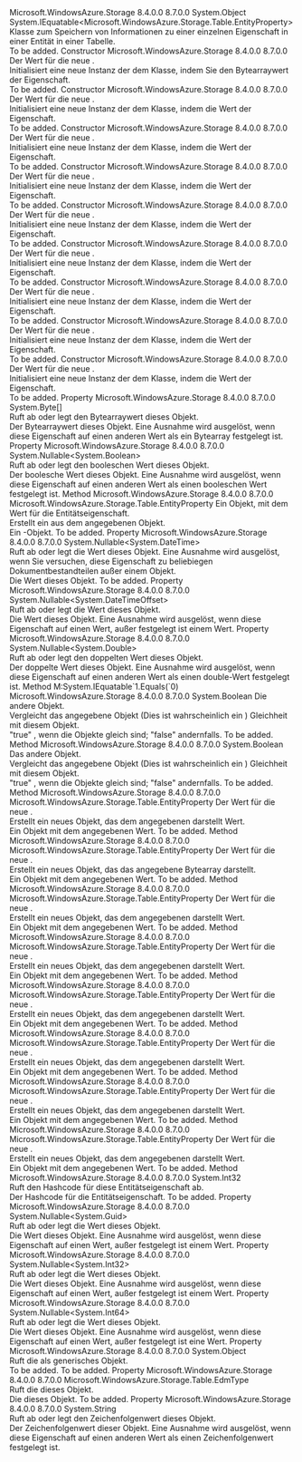 <Type Name="EntityProperty" FullName="Microsoft.WindowsAzure.Storage.Table.EntityProperty">
  <TypeSignature Language="C#" Value="public sealed class EntityProperty : IEquatable&lt;Microsoft.WindowsAzure.Storage.Table.EntityProperty&gt;" />
  <TypeSignature Language="ILAsm" Value=".class public auto ansi sealed beforefieldinit EntityProperty extends System.Object implements class System.IEquatable`1&lt;class Microsoft.WindowsAzure.Storage.Table.EntityProperty&gt;" />
  <TypeSignature Language="DocId" Value="T:Microsoft.WindowsAzure.Storage.Table.EntityProperty" />
  <TypeSignature Language="VB.NET" Value="Public NotInheritable Class EntityProperty&#xA;Implements IEquatable(Of EntityProperty)" />
  <TypeSignature Language="F#" Value="type EntityProperty = class&#xA;    interface IEquatable&lt;EntityProperty&gt;" />
  <AssemblyInfo>
    <AssemblyName>Microsoft.WindowsAzure.Storage</AssemblyName>
    <AssemblyVersion>8.4.0.0</AssemblyVersion>
    <AssemblyVersion>8.7.0.0</AssemblyVersion>
  </AssemblyInfo>
  <Base>
    <BaseTypeName>System.Object</BaseTypeName>
  </Base>
  <Interfaces>
    <Interface>
      <InterfaceName>System.IEquatable&lt;Microsoft.WindowsAzure.Storage.Table.EntityProperty&gt;</InterfaceName>
    </Interface>
  </Interfaces>
  <Docs>
    <summary>
            Klasse zum Speichern von Informationen zu einer einzelnen Eigenschaft in einer Entität in einer Tabelle.
            </summary>
    <remarks>To be added.</remarks>
  </Docs>
  <Members>
    <Member MemberName=".ctor">
      <MemberSignature Language="C#" Value="public EntityProperty (byte[] input);" />
      <MemberSignature Language="ILAsm" Value=".method public hidebysig specialname rtspecialname instance void .ctor(unsigned int8[] input) cil managed" />
      <MemberSignature Language="DocId" Value="M:Microsoft.WindowsAzure.Storage.Table.EntityProperty.#ctor(System.Byte[])" />
      <MemberSignature Language="VB.NET" Value="Public Sub New (input As Byte())" />
      <MemberSignature Language="F#" Value="new Microsoft.WindowsAzure.Storage.Table.EntityProperty : byte[] -&gt; Microsoft.WindowsAzure.Storage.Table.EntityProperty" Usage="new Microsoft.WindowsAzure.Storage.Table.EntityProperty input" />
      <MemberType>Constructor</MemberType>
      <AssemblyInfo>
        <AssemblyName>Microsoft.WindowsAzure.Storage</AssemblyName>
        <AssemblyVersion>8.4.0.0</AssemblyVersion>
        <AssemblyVersion>8.7.0.0</AssemblyVersion>
      </AssemblyInfo>
      <Parameters>
        <Parameter Name="input" Type="System.Byte[]" />
      </Parameters>
      <Docs>
        <param name="input">Der Wert für die neue <see cref="T:Microsoft.WindowsAzure.Storage.Table.EntityProperty" />.</param>
        <summary>
            Initialisiert eine neue Instanz der dem <see cref="T:Microsoft.WindowsAzure.Storage.Table.EntityProperty" /> Klasse, indem Sie den Bytearraywert der Eigenschaft.
            </summary>
        <remarks>To be added.</remarks>
      </Docs>
    </Member>
    <Member MemberName=".ctor">
      <MemberSignature Language="C#" Value="public EntityProperty (Nullable&lt;bool&gt; input);" />
      <MemberSignature Language="ILAsm" Value=".method public hidebysig specialname rtspecialname instance void .ctor(valuetype System.Nullable`1&lt;bool&gt; input) cil managed" />
      <MemberSignature Language="DocId" Value="M:Microsoft.WindowsAzure.Storage.Table.EntityProperty.#ctor(System.Nullable{System.Boolean})" />
      <MemberSignature Language="VB.NET" Value="Public Sub New (input As Nullable(Of Boolean))" />
      <MemberSignature Language="F#" Value="new Microsoft.WindowsAzure.Storage.Table.EntityProperty : Nullable&lt;bool&gt; -&gt; Microsoft.WindowsAzure.Storage.Table.EntityProperty" Usage="new Microsoft.WindowsAzure.Storage.Table.EntityProperty input" />
      <MemberType>Constructor</MemberType>
      <AssemblyInfo>
        <AssemblyName>Microsoft.WindowsAzure.Storage</AssemblyName>
        <AssemblyVersion>8.4.0.0</AssemblyVersion>
        <AssemblyVersion>8.7.0.0</AssemblyVersion>
      </AssemblyInfo>
      <Parameters>
        <Parameter Name="input" Type="System.Nullable&lt;System.Boolean&gt;" />
      </Parameters>
      <Docs>
        <param name="input">Der Wert für die neue <see cref="T:Microsoft.WindowsAzure.Storage.Table.EntityProperty" />.</param>
        <summary>
            Initialisiert eine neue Instanz der dem <see cref="T:Microsoft.WindowsAzure.Storage.Table.EntityProperty" /> Klasse, indem die <see cref="T:System.Boolean" /> Wert der Eigenschaft.
            </summary>
        <remarks>To be added.</remarks>
      </Docs>
    </Member>
    <Member MemberName=".ctor">
      <MemberSignature Language="C#" Value="public EntityProperty (Nullable&lt;DateTime&gt; input);" />
      <MemberSignature Language="ILAsm" Value=".method public hidebysig specialname rtspecialname instance void .ctor(valuetype System.Nullable`1&lt;valuetype System.DateTime&gt; input) cil managed" />
      <MemberSignature Language="DocId" Value="M:Microsoft.WindowsAzure.Storage.Table.EntityProperty.#ctor(System.Nullable{System.DateTime})" />
      <MemberSignature Language="VB.NET" Value="Public Sub New (input As Nullable(Of DateTime))" />
      <MemberSignature Language="F#" Value="new Microsoft.WindowsAzure.Storage.Table.EntityProperty : Nullable&lt;DateTime&gt; -&gt; Microsoft.WindowsAzure.Storage.Table.EntityProperty" Usage="new Microsoft.WindowsAzure.Storage.Table.EntityProperty input" />
      <MemberType>Constructor</MemberType>
      <AssemblyInfo>
        <AssemblyName>Microsoft.WindowsAzure.Storage</AssemblyName>
        <AssemblyVersion>8.4.0.0</AssemblyVersion>
        <AssemblyVersion>8.7.0.0</AssemblyVersion>
      </AssemblyInfo>
      <Parameters>
        <Parameter Name="input" Type="System.Nullable&lt;System.DateTime&gt;" />
      </Parameters>
      <Docs>
        <param name="input">Der Wert für die neue <see cref="T:Microsoft.WindowsAzure.Storage.Table.EntityProperty" />.</param>
        <summary>
            Initialisiert eine neue Instanz der dem <see cref="T:Microsoft.WindowsAzure.Storage.Table.EntityProperty" /> Klasse, indem die <see cref="P:Microsoft.WindowsAzure.Storage.Table.EntityProperty.DateTime" /> Wert der Eigenschaft.
            </summary>
        <remarks>To be added.</remarks>
      </Docs>
    </Member>
    <Member MemberName=".ctor">
      <MemberSignature Language="C#" Value="public EntityProperty (Nullable&lt;DateTimeOffset&gt; input);" />
      <MemberSignature Language="ILAsm" Value=".method public hidebysig specialname rtspecialname instance void .ctor(valuetype System.Nullable`1&lt;valuetype System.DateTimeOffset&gt; input) cil managed" />
      <MemberSignature Language="DocId" Value="M:Microsoft.WindowsAzure.Storage.Table.EntityProperty.#ctor(System.Nullable{System.DateTimeOffset})" />
      <MemberSignature Language="VB.NET" Value="Public Sub New (input As Nullable(Of DateTimeOffset))" />
      <MemberSignature Language="F#" Value="new Microsoft.WindowsAzure.Storage.Table.EntityProperty : Nullable&lt;DateTimeOffset&gt; -&gt; Microsoft.WindowsAzure.Storage.Table.EntityProperty" Usage="new Microsoft.WindowsAzure.Storage.Table.EntityProperty input" />
      <MemberType>Constructor</MemberType>
      <AssemblyInfo>
        <AssemblyName>Microsoft.WindowsAzure.Storage</AssemblyName>
        <AssemblyVersion>8.4.0.0</AssemblyVersion>
        <AssemblyVersion>8.7.0.0</AssemblyVersion>
      </AssemblyInfo>
      <Parameters>
        <Parameter Name="input" Type="System.Nullable&lt;System.DateTimeOffset&gt;" />
      </Parameters>
      <Docs>
        <param name="input">Der Wert für die neue <see cref="T:Microsoft.WindowsAzure.Storage.Table.EntityProperty" />.</param>
        <summary>
            Initialisiert eine neue Instanz der dem <see cref="T:Microsoft.WindowsAzure.Storage.Table.EntityProperty" /> Klasse, indem die <see cref="T:System.DateTimeOffset" /> Wert der Eigenschaft.
            </summary>
        <remarks>To be added.</remarks>
      </Docs>
    </Member>
    <Member MemberName=".ctor">
      <MemberSignature Language="C#" Value="public EntityProperty (Nullable&lt;double&gt; input);" />
      <MemberSignature Language="ILAsm" Value=".method public hidebysig specialname rtspecialname instance void .ctor(valuetype System.Nullable`1&lt;float64&gt; input) cil managed" />
      <MemberSignature Language="DocId" Value="M:Microsoft.WindowsAzure.Storage.Table.EntityProperty.#ctor(System.Nullable{System.Double})" />
      <MemberSignature Language="VB.NET" Value="Public Sub New (input As Nullable(Of Double))" />
      <MemberSignature Language="F#" Value="new Microsoft.WindowsAzure.Storage.Table.EntityProperty : Nullable&lt;double&gt; -&gt; Microsoft.WindowsAzure.Storage.Table.EntityProperty" Usage="new Microsoft.WindowsAzure.Storage.Table.EntityProperty input" />
      <MemberType>Constructor</MemberType>
      <AssemblyInfo>
        <AssemblyName>Microsoft.WindowsAzure.Storage</AssemblyName>
        <AssemblyVersion>8.4.0.0</AssemblyVersion>
        <AssemblyVersion>8.7.0.0</AssemblyVersion>
      </AssemblyInfo>
      <Parameters>
        <Parameter Name="input" Type="System.Nullable&lt;System.Double&gt;" />
      </Parameters>
      <Docs>
        <param name="input">Der Wert für die neue <see cref="T:Microsoft.WindowsAzure.Storage.Table.EntityProperty" />.</param>
        <summary>
            Initialisiert eine neue Instanz der dem <see cref="T:Microsoft.WindowsAzure.Storage.Table.EntityProperty" /> Klasse, indem die <see cref="T:System.Double" /> Wert der Eigenschaft.
            </summary>
        <remarks>To be added.</remarks>
      </Docs>
    </Member>
    <Member MemberName=".ctor">
      <MemberSignature Language="C#" Value="public EntityProperty (Nullable&lt;Guid&gt; input);" />
      <MemberSignature Language="ILAsm" Value=".method public hidebysig specialname rtspecialname instance void .ctor(valuetype System.Nullable`1&lt;valuetype System.Guid&gt; input) cil managed" />
      <MemberSignature Language="DocId" Value="M:Microsoft.WindowsAzure.Storage.Table.EntityProperty.#ctor(System.Nullable{System.Guid})" />
      <MemberSignature Language="VB.NET" Value="Public Sub New (input As Nullable(Of Guid))" />
      <MemberSignature Language="F#" Value="new Microsoft.WindowsAzure.Storage.Table.EntityProperty : Nullable&lt;Guid&gt; -&gt; Microsoft.WindowsAzure.Storage.Table.EntityProperty" Usage="new Microsoft.WindowsAzure.Storage.Table.EntityProperty input" />
      <MemberType>Constructor</MemberType>
      <AssemblyInfo>
        <AssemblyName>Microsoft.WindowsAzure.Storage</AssemblyName>
        <AssemblyVersion>8.4.0.0</AssemblyVersion>
        <AssemblyVersion>8.7.0.0</AssemblyVersion>
      </AssemblyInfo>
      <Parameters>
        <Parameter Name="input" Type="System.Nullable&lt;System.Guid&gt;" />
      </Parameters>
      <Docs>
        <param name="input">Der Wert für die neue <see cref="T:Microsoft.WindowsAzure.Storage.Table.EntityProperty" />.</param>
        <summary>
            Initialisiert eine neue Instanz der dem <see cref="T:Microsoft.WindowsAzure.Storage.Table.EntityProperty" /> Klasse, indem die <see cref="T:System.Guid" /> Wert der Eigenschaft.
            </summary>
        <remarks>To be added.</remarks>
      </Docs>
    </Member>
    <Member MemberName=".ctor">
      <MemberSignature Language="C#" Value="public EntityProperty (Nullable&lt;int&gt; input);" />
      <MemberSignature Language="ILAsm" Value=".method public hidebysig specialname rtspecialname instance void .ctor(valuetype System.Nullable`1&lt;int32&gt; input) cil managed" />
      <MemberSignature Language="DocId" Value="M:Microsoft.WindowsAzure.Storage.Table.EntityProperty.#ctor(System.Nullable{System.Int32})" />
      <MemberSignature Language="VB.NET" Value="Public Sub New (input As Nullable(Of Integer))" />
      <MemberSignature Language="F#" Value="new Microsoft.WindowsAzure.Storage.Table.EntityProperty : Nullable&lt;int&gt; -&gt; Microsoft.WindowsAzure.Storage.Table.EntityProperty" Usage="new Microsoft.WindowsAzure.Storage.Table.EntityProperty input" />
      <MemberType>Constructor</MemberType>
      <AssemblyInfo>
        <AssemblyName>Microsoft.WindowsAzure.Storage</AssemblyName>
        <AssemblyVersion>8.4.0.0</AssemblyVersion>
        <AssemblyVersion>8.7.0.0</AssemblyVersion>
      </AssemblyInfo>
      <Parameters>
        <Parameter Name="input" Type="System.Nullable&lt;System.Int32&gt;" />
      </Parameters>
      <Docs>
        <param name="input">Der Wert für die neue <see cref="T:Microsoft.WindowsAzure.Storage.Table.EntityProperty" />.</param>
        <summary>
            Initialisiert eine neue Instanz der dem <see cref="T:Microsoft.WindowsAzure.Storage.Table.EntityProperty" /> Klasse, indem die <see cref="T:System.Int32" /> Wert der Eigenschaft.
            </summary>
        <remarks>To be added.</remarks>
      </Docs>
    </Member>
    <Member MemberName=".ctor">
      <MemberSignature Language="C#" Value="public EntityProperty (Nullable&lt;long&gt; input);" />
      <MemberSignature Language="ILAsm" Value=".method public hidebysig specialname rtspecialname instance void .ctor(valuetype System.Nullable`1&lt;int64&gt; input) cil managed" />
      <MemberSignature Language="DocId" Value="M:Microsoft.WindowsAzure.Storage.Table.EntityProperty.#ctor(System.Nullable{System.Int64})" />
      <MemberSignature Language="VB.NET" Value="Public Sub New (input As Nullable(Of Long))" />
      <MemberSignature Language="F#" Value="new Microsoft.WindowsAzure.Storage.Table.EntityProperty : Nullable&lt;int64&gt; -&gt; Microsoft.WindowsAzure.Storage.Table.EntityProperty" Usage="new Microsoft.WindowsAzure.Storage.Table.EntityProperty input" />
      <MemberType>Constructor</MemberType>
      <AssemblyInfo>
        <AssemblyName>Microsoft.WindowsAzure.Storage</AssemblyName>
        <AssemblyVersion>8.4.0.0</AssemblyVersion>
        <AssemblyVersion>8.7.0.0</AssemblyVersion>
      </AssemblyInfo>
      <Parameters>
        <Parameter Name="input" Type="System.Nullable&lt;System.Int64&gt;" />
      </Parameters>
      <Docs>
        <param name="input">Der Wert für die neue <see cref="T:Microsoft.WindowsAzure.Storage.Table.EntityProperty" />.</param>
        <summary>
            Initialisiert eine neue Instanz der dem <see cref="T:Microsoft.WindowsAzure.Storage.Table.EntityProperty" /> Klasse, indem die <see cref="T:System.Int64" /> Wert der Eigenschaft.
            </summary>
        <remarks>To be added.</remarks>
      </Docs>
    </Member>
    <Member MemberName=".ctor">
      <MemberSignature Language="C#" Value="public EntityProperty (string input);" />
      <MemberSignature Language="ILAsm" Value=".method public hidebysig specialname rtspecialname instance void .ctor(string input) cil managed" />
      <MemberSignature Language="DocId" Value="M:Microsoft.WindowsAzure.Storage.Table.EntityProperty.#ctor(System.String)" />
      <MemberSignature Language="VB.NET" Value="Public Sub New (input As String)" />
      <MemberSignature Language="F#" Value="new Microsoft.WindowsAzure.Storage.Table.EntityProperty : string -&gt; Microsoft.WindowsAzure.Storage.Table.EntityProperty" Usage="new Microsoft.WindowsAzure.Storage.Table.EntityProperty input" />
      <MemberType>Constructor</MemberType>
      <AssemblyInfo>
        <AssemblyName>Microsoft.WindowsAzure.Storage</AssemblyName>
        <AssemblyVersion>8.4.0.0</AssemblyVersion>
        <AssemblyVersion>8.7.0.0</AssemblyVersion>
      </AssemblyInfo>
      <Parameters>
        <Parameter Name="input" Type="System.String" />
      </Parameters>
      <Docs>
        <param name="input">Der Wert für die neue <see cref="T:Microsoft.WindowsAzure.Storage.Table.EntityProperty" />.</param>
        <summary>
            Initialisiert eine neue Instanz der dem <see cref="T:Microsoft.WindowsAzure.Storage.Table.EntityProperty" /> Klasse, indem die <see cref="T:System.String" /> Wert der Eigenschaft.
            </summary>
        <remarks>To be added.</remarks>
      </Docs>
    </Member>
    <Member MemberName="BinaryValue">
      <MemberSignature Language="C#" Value="public byte[] BinaryValue { get; set; }" />
      <MemberSignature Language="ILAsm" Value=".property instance unsigned int8[] BinaryValue" />
      <MemberSignature Language="DocId" Value="P:Microsoft.WindowsAzure.Storage.Table.EntityProperty.BinaryValue" />
      <MemberSignature Language="VB.NET" Value="Public Property BinaryValue As Byte()" />
      <MemberSignature Language="F#" Value="member this.BinaryValue : byte[] with get, set" Usage="Microsoft.WindowsAzure.Storage.Table.EntityProperty.BinaryValue" />
      <MemberType>Property</MemberType>
      <AssemblyInfo>
        <AssemblyName>Microsoft.WindowsAzure.Storage</AssemblyName>
        <AssemblyVersion>8.4.0.0</AssemblyVersion>
        <AssemblyVersion>8.7.0.0</AssemblyVersion>
      </AssemblyInfo>
      <ReturnValue>
        <ReturnType>System.Byte[]</ReturnType>
      </ReturnValue>
      <Docs>
        <summary>
            Ruft ab oder legt den Bytearraywert dieses <see cref="T:Microsoft.WindowsAzure.Storage.Table.EntityProperty" /> Objekt.
            </summary>
        <value>Der Bytearraywert dieses <see cref="T:Microsoft.WindowsAzure.Storage.Table.EntityProperty" /> Objekt.</value>
        <remarks>Eine Ausnahme wird ausgelöst, wenn diese Eigenschaft auf einen anderen Wert als ein Bytearray festgelegt ist.</remarks>
      </Docs>
    </Member>
    <Member MemberName="BooleanValue">
      <MemberSignature Language="C#" Value="public Nullable&lt;bool&gt; BooleanValue { get; set; }" />
      <MemberSignature Language="ILAsm" Value=".property instance valuetype System.Nullable`1&lt;bool&gt; BooleanValue" />
      <MemberSignature Language="DocId" Value="P:Microsoft.WindowsAzure.Storage.Table.EntityProperty.BooleanValue" />
      <MemberSignature Language="VB.NET" Value="Public Property BooleanValue As Nullable(Of Boolean)" />
      <MemberSignature Language="F#" Value="member this.BooleanValue : Nullable&lt;bool&gt; with get, set" Usage="Microsoft.WindowsAzure.Storage.Table.EntityProperty.BooleanValue" />
      <MemberType>Property</MemberType>
      <AssemblyInfo>
        <AssemblyName>Microsoft.WindowsAzure.Storage</AssemblyName>
        <AssemblyVersion>8.4.0.0</AssemblyVersion>
        <AssemblyVersion>8.7.0.0</AssemblyVersion>
      </AssemblyInfo>
      <ReturnValue>
        <ReturnType>System.Nullable&lt;System.Boolean&gt;</ReturnType>
      </ReturnValue>
      <Docs>
        <summary>
            Ruft ab oder legt den booleschen Wert dieses <see cref="T:Microsoft.WindowsAzure.Storage.Table.EntityProperty" /> Objekt.
            </summary>
        <value>Der boolesche Wert dieses <see cref="T:Microsoft.WindowsAzure.Storage.Table.EntityProperty" /> Objekt.</value>
        <remarks>Eine Ausnahme wird ausgelöst, wenn diese Eigenschaft auf einen anderen Wert als einen booleschen Wert festgelegt ist.</remarks>
      </Docs>
    </Member>
    <Member MemberName="CreateEntityPropertyFromObject">
      <MemberSignature Language="C#" Value="public static Microsoft.WindowsAzure.Storage.Table.EntityProperty CreateEntityPropertyFromObject (object entityValue);" />
      <MemberSignature Language="ILAsm" Value=".method public static hidebysig class Microsoft.WindowsAzure.Storage.Table.EntityProperty CreateEntityPropertyFromObject(object entityValue) cil managed" />
      <MemberSignature Language="DocId" Value="M:Microsoft.WindowsAzure.Storage.Table.EntityProperty.CreateEntityPropertyFromObject(System.Object)" />
      <MemberSignature Language="VB.NET" Value="Public Shared Function CreateEntityPropertyFromObject (entityValue As Object) As EntityProperty" />
      <MemberSignature Language="F#" Value="static member CreateEntityPropertyFromObject : obj -&gt; Microsoft.WindowsAzure.Storage.Table.EntityProperty" Usage="Microsoft.WindowsAzure.Storage.Table.EntityProperty.CreateEntityPropertyFromObject entityValue" />
      <MemberType>Method</MemberType>
      <AssemblyInfo>
        <AssemblyName>Microsoft.WindowsAzure.Storage</AssemblyName>
        <AssemblyVersion>8.4.0.0</AssemblyVersion>
        <AssemblyVersion>8.7.0.0</AssemblyVersion>
      </AssemblyInfo>
      <ReturnValue>
        <ReturnType>Microsoft.WindowsAzure.Storage.Table.EntityProperty</ReturnType>
      </ReturnValue>
      <Parameters>
        <Parameter Name="entityValue" Type="System.Object" />
      </Parameters>
      <Docs>
        <param name="entityValue">Ein Objekt, mit dem Wert für die Entitätseigenschaft.</param>
        <summary>
            Erstellt ein <see cref="T:Microsoft.WindowsAzure.Storage.Table.EntityProperty" /> aus dem angegebenen Objekt.
            </summary>
        <returns>Ein <see cref="T:Microsoft.WindowsAzure.Storage.Table.EntityProperty" />-Objekt.</returns>
        <remarks>To be added.</remarks>
      </Docs>
    </Member>
    <Member MemberName="DateTime">
      <MemberSignature Language="C#" Value="public Nullable&lt;DateTime&gt; DateTime { get; set; }" />
      <MemberSignature Language="ILAsm" Value=".property instance valuetype System.Nullable`1&lt;valuetype System.DateTime&gt; DateTime" />
      <MemberSignature Language="DocId" Value="P:Microsoft.WindowsAzure.Storage.Table.EntityProperty.DateTime" />
      <MemberSignature Language="VB.NET" Value="Public Property DateTime As Nullable(Of DateTime)" />
      <MemberSignature Language="F#" Value="member this.DateTime : Nullable&lt;DateTime&gt; with get, set" Usage="Microsoft.WindowsAzure.Storage.Table.EntityProperty.DateTime" />
      <MemberType>Property</MemberType>
      <AssemblyInfo>
        <AssemblyName>Microsoft.WindowsAzure.Storage</AssemblyName>
        <AssemblyVersion>8.4.0.0</AssemblyVersion>
        <AssemblyVersion>8.7.0.0</AssemblyVersion>
      </AssemblyInfo>
      <ReturnValue>
        <ReturnType>System.Nullable&lt;System.DateTime&gt;</ReturnType>
      </ReturnValue>
      <Docs>
        <summary>
            Ruft ab oder legt die <see cref="P:Microsoft.WindowsAzure.Storage.Table.EntityProperty.DateTime" /> Wert dieses <see cref="T:Microsoft.WindowsAzure.Storage.Table.EntityProperty" /> Objekt.
            Eine Ausnahme wird ausgelöst, wenn Sie versuchen, diese Eigenschaft zu beliebiegen Dokumentbestandteilen außer einem <see cref="P:Microsoft.WindowsAzure.Storage.Table.EntityProperty.DateTime" /> Objekt.
            </summary>
        <value>Die <see cref="P:Microsoft.WindowsAzure.Storage.Table.EntityProperty.DateTime" /> Wert dieses <see cref="T:Microsoft.WindowsAzure.Storage.Table.EntityProperty" /> Objekt.</value>
        <remarks>To be added.</remarks>
      </Docs>
    </Member>
    <Member MemberName="DateTimeOffsetValue">
      <MemberSignature Language="C#" Value="public Nullable&lt;DateTimeOffset&gt; DateTimeOffsetValue { get; set; }" />
      <MemberSignature Language="ILAsm" Value=".property instance valuetype System.Nullable`1&lt;valuetype System.DateTimeOffset&gt; DateTimeOffsetValue" />
      <MemberSignature Language="DocId" Value="P:Microsoft.WindowsAzure.Storage.Table.EntityProperty.DateTimeOffsetValue" />
      <MemberSignature Language="VB.NET" Value="Public Property DateTimeOffsetValue As Nullable(Of DateTimeOffset)" />
      <MemberSignature Language="F#" Value="member this.DateTimeOffsetValue : Nullable&lt;DateTimeOffset&gt; with get, set" Usage="Microsoft.WindowsAzure.Storage.Table.EntityProperty.DateTimeOffsetValue" />
      <MemberType>Property</MemberType>
      <AssemblyInfo>
        <AssemblyName>Microsoft.WindowsAzure.Storage</AssemblyName>
        <AssemblyVersion>8.4.0.0</AssemblyVersion>
        <AssemblyVersion>8.7.0.0</AssemblyVersion>
      </AssemblyInfo>
      <ReturnValue>
        <ReturnType>System.Nullable&lt;System.DateTimeOffset&gt;</ReturnType>
      </ReturnValue>
      <Docs>
        <summary>
            Ruft ab oder legt die <see cref="T:System.DateTimeOffset" /> Wert dieses <see cref="T:Microsoft.WindowsAzure.Storage.Table.EntityProperty" /> Objekt.
            </summary>
        <value>Die <see cref="T:System.DateTimeOffset" /> Wert dieses <see cref="T:Microsoft.WindowsAzure.Storage.Table.EntityProperty" /> Objekt.</value>
        <remarks>Eine Ausnahme wird ausgelöst, wenn diese Eigenschaft auf einen Wert, außer festgelegt ist einem <see cref="T:System.DateTimeOffset" /> Wert.</remarks>
      </Docs>
    </Member>
    <Member MemberName="DoubleValue">
      <MemberSignature Language="C#" Value="public Nullable&lt;double&gt; DoubleValue { get; set; }" />
      <MemberSignature Language="ILAsm" Value=".property instance valuetype System.Nullable`1&lt;float64&gt; DoubleValue" />
      <MemberSignature Language="DocId" Value="P:Microsoft.WindowsAzure.Storage.Table.EntityProperty.DoubleValue" />
      <MemberSignature Language="VB.NET" Value="Public Property DoubleValue As Nullable(Of Double)" />
      <MemberSignature Language="F#" Value="member this.DoubleValue : Nullable&lt;double&gt; with get, set" Usage="Microsoft.WindowsAzure.Storage.Table.EntityProperty.DoubleValue" />
      <MemberType>Property</MemberType>
      <AssemblyInfo>
        <AssemblyName>Microsoft.WindowsAzure.Storage</AssemblyName>
        <AssemblyVersion>8.4.0.0</AssemblyVersion>
        <AssemblyVersion>8.7.0.0</AssemblyVersion>
      </AssemblyInfo>
      <ReturnValue>
        <ReturnType>System.Nullable&lt;System.Double&gt;</ReturnType>
      </ReturnValue>
      <Docs>
        <summary>
            Ruft ab oder legt den doppelten Wert dieses <see cref="T:Microsoft.WindowsAzure.Storage.Table.EntityProperty" /> Objekt.
            </summary>
        <value>Der doppelte Wert dieses <see cref="T:Microsoft.WindowsAzure.Storage.Table.EntityProperty" /> Objekt.</value>
        <remarks>Eine Ausnahme wird ausgelöst, wenn diese Eigenschaft auf einen anderen Wert als einen double-Wert festgelegt ist.</remarks>
      </Docs>
    </Member>
    <Member MemberName="Equals">
      <MemberSignature Language="C#" Value="public bool Equals (Microsoft.WindowsAzure.Storage.Table.EntityProperty other);" />
      <MemberSignature Language="ILAsm" Value=".method public hidebysig newslot virtual instance bool Equals(class Microsoft.WindowsAzure.Storage.Table.EntityProperty other) cil managed" />
      <MemberSignature Language="DocId" Value="M:Microsoft.WindowsAzure.Storage.Table.EntityProperty.Equals(Microsoft.WindowsAzure.Storage.Table.EntityProperty)" />
      <MemberSignature Language="VB.NET" Value="Public Function Equals (other As EntityProperty) As Boolean" />
      <MemberSignature Language="F#" Value="override this.Equals : Microsoft.WindowsAzure.Storage.Table.EntityProperty -&gt; bool" Usage="entityProperty.Equals other" />
      <MemberType>Method</MemberType>
      <Implements>
        <InterfaceMember>M:System.IEquatable`1.Equals(`0)</InterfaceMember>
      </Implements>
      <AssemblyInfo>
        <AssemblyName>Microsoft.WindowsAzure.Storage</AssemblyName>
        <AssemblyVersion>8.4.0.0</AssemblyVersion>
        <AssemblyVersion>8.7.0.0</AssemblyVersion>
      </AssemblyInfo>
      <ReturnValue>
        <ReturnType>System.Boolean</ReturnType>
      </ReturnValue>
      <Parameters>
        <Parameter Name="other" Type="Microsoft.WindowsAzure.Storage.Table.EntityProperty" />
      </Parameters>
      <Docs>
        <param name="other">Die andere <see cref="T:Microsoft.WindowsAzure.Storage.Table.EntityProperty" /> Objekt.</param>
        <summary>
            Vergleicht das angegebene Objekt (Dies ist wahrscheinlich ein <see cref="T:Microsoft.WindowsAzure.Storage.Table.EntityProperty" />) Gleichheit mit diesem Objekt.
            </summary>
        <returns>
          <c>"true"</c> , wenn die Objekte gleich sind; <c>"false"</c> andernfalls.</returns>
        <remarks>To be added.</remarks>
      </Docs>
    </Member>
    <Member MemberName="Equals">
      <MemberSignature Language="C#" Value="public override bool Equals (object obj);" />
      <MemberSignature Language="ILAsm" Value=".method public hidebysig virtual instance bool Equals(object obj) cil managed" />
      <MemberSignature Language="DocId" Value="M:Microsoft.WindowsAzure.Storage.Table.EntityProperty.Equals(System.Object)" />
      <MemberSignature Language="VB.NET" Value="Public Overrides Function Equals (obj As Object) As Boolean" />
      <MemberSignature Language="F#" Value="override this.Equals : obj -&gt; bool" Usage="entityProperty.Equals obj" />
      <MemberType>Method</MemberType>
      <AssemblyInfo>
        <AssemblyName>Microsoft.WindowsAzure.Storage</AssemblyName>
        <AssemblyVersion>8.4.0.0</AssemblyVersion>
        <AssemblyVersion>8.7.0.0</AssemblyVersion>
      </AssemblyInfo>
      <ReturnValue>
        <ReturnType>System.Boolean</ReturnType>
      </ReturnValue>
      <Parameters>
        <Parameter Name="obj" Type="System.Object" />
      </Parameters>
      <Docs>
        <param name="obj">Das andere Objekt.</param>
        <summary>
            Vergleicht das angegebene Objekt (Dies ist wahrscheinlich ein <see cref="T:Microsoft.WindowsAzure.Storage.Table.EntityProperty" />) Gleichheit mit diesem Objekt.
            </summary>
        <returns>
          <c>"true"</c> , wenn die Objekte gleich sind; <c>"false"</c> andernfalls.</returns>
        <remarks>To be added.</remarks>
      </Docs>
    </Member>
    <Member MemberName="GeneratePropertyForBool">
      <MemberSignature Language="C#" Value="public static Microsoft.WindowsAzure.Storage.Table.EntityProperty GeneratePropertyForBool (Nullable&lt;bool&gt; input);" />
      <MemberSignature Language="ILAsm" Value=".method public static hidebysig class Microsoft.WindowsAzure.Storage.Table.EntityProperty GeneratePropertyForBool(valuetype System.Nullable`1&lt;bool&gt; input) cil managed" />
      <MemberSignature Language="DocId" Value="M:Microsoft.WindowsAzure.Storage.Table.EntityProperty.GeneratePropertyForBool(System.Nullable{System.Boolean})" />
      <MemberSignature Language="VB.NET" Value="Public Shared Function GeneratePropertyForBool (input As Nullable(Of Boolean)) As EntityProperty" />
      <MemberSignature Language="F#" Value="static member GeneratePropertyForBool : Nullable&lt;bool&gt; -&gt; Microsoft.WindowsAzure.Storage.Table.EntityProperty" Usage="Microsoft.WindowsAzure.Storage.Table.EntityProperty.GeneratePropertyForBool input" />
      <MemberType>Method</MemberType>
      <AssemblyInfo>
        <AssemblyName>Microsoft.WindowsAzure.Storage</AssemblyName>
        <AssemblyVersion>8.4.0.0</AssemblyVersion>
        <AssemblyVersion>8.7.0.0</AssemblyVersion>
      </AssemblyInfo>
      <ReturnValue>
        <ReturnType>Microsoft.WindowsAzure.Storage.Table.EntityProperty</ReturnType>
      </ReturnValue>
      <Parameters>
        <Parameter Name="input" Type="System.Nullable&lt;System.Boolean&gt;" />
      </Parameters>
      <Docs>
        <param name="input">Der Wert für die neue <see cref="T:Microsoft.WindowsAzure.Storage.Table.EntityProperty" />.</param>
        <summary>
            Erstellt ein neues <see cref="T:Microsoft.WindowsAzure.Storage.Table.EntityProperty" /> Objekt, das dem angegebenen darstellt <see cref="T:System.Boolean" /> Wert.
            </summary>
        <returns>Ein <see cref="T:Microsoft.WindowsAzure.Storage.Table.EntityProperty" /> Objekt mit dem angegebenen Wert.</returns>
        <remarks>To be added.</remarks>
      </Docs>
    </Member>
    <Member MemberName="GeneratePropertyForByteArray">
      <MemberSignature Language="C#" Value="public static Microsoft.WindowsAzure.Storage.Table.EntityProperty GeneratePropertyForByteArray (byte[] input);" />
      <MemberSignature Language="ILAsm" Value=".method public static hidebysig class Microsoft.WindowsAzure.Storage.Table.EntityProperty GeneratePropertyForByteArray(unsigned int8[] input) cil managed" />
      <MemberSignature Language="DocId" Value="M:Microsoft.WindowsAzure.Storage.Table.EntityProperty.GeneratePropertyForByteArray(System.Byte[])" />
      <MemberSignature Language="VB.NET" Value="Public Shared Function GeneratePropertyForByteArray (input As Byte()) As EntityProperty" />
      <MemberSignature Language="F#" Value="static member GeneratePropertyForByteArray : byte[] -&gt; Microsoft.WindowsAzure.Storage.Table.EntityProperty" Usage="Microsoft.WindowsAzure.Storage.Table.EntityProperty.GeneratePropertyForByteArray input" />
      <MemberType>Method</MemberType>
      <AssemblyInfo>
        <AssemblyName>Microsoft.WindowsAzure.Storage</AssemblyName>
        <AssemblyVersion>8.4.0.0</AssemblyVersion>
        <AssemblyVersion>8.7.0.0</AssemblyVersion>
      </AssemblyInfo>
      <ReturnValue>
        <ReturnType>Microsoft.WindowsAzure.Storage.Table.EntityProperty</ReturnType>
      </ReturnValue>
      <Parameters>
        <Parameter Name="input" Type="System.Byte[]" />
      </Parameters>
      <Docs>
        <param name="input">Der Wert für die neue <see cref="T:Microsoft.WindowsAzure.Storage.Table.EntityProperty" />.</param>
        <summary>
            Erstellt ein neues <see cref="T:Microsoft.WindowsAzure.Storage.Table.EntityProperty" /> Objekt, das das angegebene Bytearray darstellt.
            </summary>
        <returns>Ein <see cref="T:Microsoft.WindowsAzure.Storage.Table.EntityProperty" /> Objekt mit dem angegebenen Wert.</returns>
        <remarks>To be added.</remarks>
      </Docs>
    </Member>
    <Member MemberName="GeneratePropertyForDateTimeOffset">
      <MemberSignature Language="C#" Value="public static Microsoft.WindowsAzure.Storage.Table.EntityProperty GeneratePropertyForDateTimeOffset (Nullable&lt;DateTimeOffset&gt; input);" />
      <MemberSignature Language="ILAsm" Value=".method public static hidebysig class Microsoft.WindowsAzure.Storage.Table.EntityProperty GeneratePropertyForDateTimeOffset(valuetype System.Nullable`1&lt;valuetype System.DateTimeOffset&gt; input) cil managed" />
      <MemberSignature Language="DocId" Value="M:Microsoft.WindowsAzure.Storage.Table.EntityProperty.GeneratePropertyForDateTimeOffset(System.Nullable{System.DateTimeOffset})" />
      <MemberSignature Language="VB.NET" Value="Public Shared Function GeneratePropertyForDateTimeOffset (input As Nullable(Of DateTimeOffset)) As EntityProperty" />
      <MemberSignature Language="F#" Value="static member GeneratePropertyForDateTimeOffset : Nullable&lt;DateTimeOffset&gt; -&gt; Microsoft.WindowsAzure.Storage.Table.EntityProperty" Usage="Microsoft.WindowsAzure.Storage.Table.EntityProperty.GeneratePropertyForDateTimeOffset input" />
      <MemberType>Method</MemberType>
      <AssemblyInfo>
        <AssemblyName>Microsoft.WindowsAzure.Storage</AssemblyName>
        <AssemblyVersion>8.4.0.0</AssemblyVersion>
        <AssemblyVersion>8.7.0.0</AssemblyVersion>
      </AssemblyInfo>
      <ReturnValue>
        <ReturnType>Microsoft.WindowsAzure.Storage.Table.EntityProperty</ReturnType>
      </ReturnValue>
      <Parameters>
        <Parameter Name="input" Type="System.Nullable&lt;System.DateTimeOffset&gt;" />
      </Parameters>
      <Docs>
        <param name="input">Der Wert für die neue <see cref="T:Microsoft.WindowsAzure.Storage.Table.EntityProperty" />.</param>
        <summary>
            Erstellt ein neues <see cref="T:Microsoft.WindowsAzure.Storage.Table.EntityProperty" /> Objekt, das dem angegebenen darstellt <see cref="T:System.DateTimeOffset" /> Wert.
            </summary>
        <returns>Ein <see cref="T:Microsoft.WindowsAzure.Storage.Table.EntityProperty" /> Objekt mit dem angegebenen Wert.</returns>
        <remarks>To be added.</remarks>
      </Docs>
    </Member>
    <Member MemberName="GeneratePropertyForDouble">
      <MemberSignature Language="C#" Value="public static Microsoft.WindowsAzure.Storage.Table.EntityProperty GeneratePropertyForDouble (Nullable&lt;double&gt; input);" />
      <MemberSignature Language="ILAsm" Value=".method public static hidebysig class Microsoft.WindowsAzure.Storage.Table.EntityProperty GeneratePropertyForDouble(valuetype System.Nullable`1&lt;float64&gt; input) cil managed" />
      <MemberSignature Language="DocId" Value="M:Microsoft.WindowsAzure.Storage.Table.EntityProperty.GeneratePropertyForDouble(System.Nullable{System.Double})" />
      <MemberSignature Language="VB.NET" Value="Public Shared Function GeneratePropertyForDouble (input As Nullable(Of Double)) As EntityProperty" />
      <MemberSignature Language="F#" Value="static member GeneratePropertyForDouble : Nullable&lt;double&gt; -&gt; Microsoft.WindowsAzure.Storage.Table.EntityProperty" Usage="Microsoft.WindowsAzure.Storage.Table.EntityProperty.GeneratePropertyForDouble input" />
      <MemberType>Method</MemberType>
      <AssemblyInfo>
        <AssemblyName>Microsoft.WindowsAzure.Storage</AssemblyName>
        <AssemblyVersion>8.4.0.0</AssemblyVersion>
        <AssemblyVersion>8.7.0.0</AssemblyVersion>
      </AssemblyInfo>
      <ReturnValue>
        <ReturnType>Microsoft.WindowsAzure.Storage.Table.EntityProperty</ReturnType>
      </ReturnValue>
      <Parameters>
        <Parameter Name="input" Type="System.Nullable&lt;System.Double&gt;" />
      </Parameters>
      <Docs>
        <param name="input">Der Wert für die neue <see cref="T:Microsoft.WindowsAzure.Storage.Table.EntityProperty" />.</param>
        <summary>
            Erstellt ein neues <see cref="T:Microsoft.WindowsAzure.Storage.Table.EntityProperty" /> Objekt, das dem angegebenen darstellt <see cref="T:System.Double" /> Wert.
            </summary>
        <returns>Ein <see cref="T:Microsoft.WindowsAzure.Storage.Table.EntityProperty" /> Objekt mit dem angegebenen Wert.</returns>
        <remarks>To be added.</remarks>
      </Docs>
    </Member>
    <Member MemberName="GeneratePropertyForGuid">
      <MemberSignature Language="C#" Value="public static Microsoft.WindowsAzure.Storage.Table.EntityProperty GeneratePropertyForGuid (Nullable&lt;Guid&gt; input);" />
      <MemberSignature Language="ILAsm" Value=".method public static hidebysig class Microsoft.WindowsAzure.Storage.Table.EntityProperty GeneratePropertyForGuid(valuetype System.Nullable`1&lt;valuetype System.Guid&gt; input) cil managed" />
      <MemberSignature Language="DocId" Value="M:Microsoft.WindowsAzure.Storage.Table.EntityProperty.GeneratePropertyForGuid(System.Nullable{System.Guid})" />
      <MemberSignature Language="VB.NET" Value="Public Shared Function GeneratePropertyForGuid (input As Nullable(Of Guid)) As EntityProperty" />
      <MemberSignature Language="F#" Value="static member GeneratePropertyForGuid : Nullable&lt;Guid&gt; -&gt; Microsoft.WindowsAzure.Storage.Table.EntityProperty" Usage="Microsoft.WindowsAzure.Storage.Table.EntityProperty.GeneratePropertyForGuid input" />
      <MemberType>Method</MemberType>
      <AssemblyInfo>
        <AssemblyName>Microsoft.WindowsAzure.Storage</AssemblyName>
        <AssemblyVersion>8.4.0.0</AssemblyVersion>
        <AssemblyVersion>8.7.0.0</AssemblyVersion>
      </AssemblyInfo>
      <ReturnValue>
        <ReturnType>Microsoft.WindowsAzure.Storage.Table.EntityProperty</ReturnType>
      </ReturnValue>
      <Parameters>
        <Parameter Name="input" Type="System.Nullable&lt;System.Guid&gt;" />
      </Parameters>
      <Docs>
        <param name="input">Der Wert für die neue <see cref="T:Microsoft.WindowsAzure.Storage.Table.EntityProperty" />.</param>
        <summary>
            Erstellt ein neues <see cref="T:Microsoft.WindowsAzure.Storage.Table.EntityProperty" /> Objekt, das dem angegebenen darstellt <see cref="T:System.Guid" /> Wert.
            </summary>
        <returns>Ein <see cref="T:Microsoft.WindowsAzure.Storage.Table.EntityProperty" /> Objekt mit dem angegebenen Wert.</returns>
        <remarks>To be added.</remarks>
      </Docs>
    </Member>
    <Member MemberName="GeneratePropertyForInt">
      <MemberSignature Language="C#" Value="public static Microsoft.WindowsAzure.Storage.Table.EntityProperty GeneratePropertyForInt (Nullable&lt;int&gt; input);" />
      <MemberSignature Language="ILAsm" Value=".method public static hidebysig class Microsoft.WindowsAzure.Storage.Table.EntityProperty GeneratePropertyForInt(valuetype System.Nullable`1&lt;int32&gt; input) cil managed" />
      <MemberSignature Language="DocId" Value="M:Microsoft.WindowsAzure.Storage.Table.EntityProperty.GeneratePropertyForInt(System.Nullable{System.Int32})" />
      <MemberSignature Language="VB.NET" Value="Public Shared Function GeneratePropertyForInt (input As Nullable(Of Integer)) As EntityProperty" />
      <MemberSignature Language="F#" Value="static member GeneratePropertyForInt : Nullable&lt;int&gt; -&gt; Microsoft.WindowsAzure.Storage.Table.EntityProperty" Usage="Microsoft.WindowsAzure.Storage.Table.EntityProperty.GeneratePropertyForInt input" />
      <MemberType>Method</MemberType>
      <AssemblyInfo>
        <AssemblyName>Microsoft.WindowsAzure.Storage</AssemblyName>
        <AssemblyVersion>8.4.0.0</AssemblyVersion>
        <AssemblyVersion>8.7.0.0</AssemblyVersion>
      </AssemblyInfo>
      <ReturnValue>
        <ReturnType>Microsoft.WindowsAzure.Storage.Table.EntityProperty</ReturnType>
      </ReturnValue>
      <Parameters>
        <Parameter Name="input" Type="System.Nullable&lt;System.Int32&gt;" />
      </Parameters>
      <Docs>
        <param name="input">Der Wert für die neue <see cref="T:Microsoft.WindowsAzure.Storage.Table.EntityProperty" />.</param>
        <summary>
            Erstellt ein neues <see cref="T:Microsoft.WindowsAzure.Storage.Table.EntityProperty" /> Objekt, das dem angegebenen darstellt <see cref="T:System.Int32" /> Wert.
            </summary>
        <returns>Ein <see cref="T:Microsoft.WindowsAzure.Storage.Table.EntityProperty" /> Objekt mit dem angegebenen Wert.</returns>
        <remarks>To be added.</remarks>
      </Docs>
    </Member>
    <Member MemberName="GeneratePropertyForLong">
      <MemberSignature Language="C#" Value="public static Microsoft.WindowsAzure.Storage.Table.EntityProperty GeneratePropertyForLong (Nullable&lt;long&gt; input);" />
      <MemberSignature Language="ILAsm" Value=".method public static hidebysig class Microsoft.WindowsAzure.Storage.Table.EntityProperty GeneratePropertyForLong(valuetype System.Nullable`1&lt;int64&gt; input) cil managed" />
      <MemberSignature Language="DocId" Value="M:Microsoft.WindowsAzure.Storage.Table.EntityProperty.GeneratePropertyForLong(System.Nullable{System.Int64})" />
      <MemberSignature Language="VB.NET" Value="Public Shared Function GeneratePropertyForLong (input As Nullable(Of Long)) As EntityProperty" />
      <MemberSignature Language="F#" Value="static member GeneratePropertyForLong : Nullable&lt;int64&gt; -&gt; Microsoft.WindowsAzure.Storage.Table.EntityProperty" Usage="Microsoft.WindowsAzure.Storage.Table.EntityProperty.GeneratePropertyForLong input" />
      <MemberType>Method</MemberType>
      <AssemblyInfo>
        <AssemblyName>Microsoft.WindowsAzure.Storage</AssemblyName>
        <AssemblyVersion>8.4.0.0</AssemblyVersion>
        <AssemblyVersion>8.7.0.0</AssemblyVersion>
      </AssemblyInfo>
      <ReturnValue>
        <ReturnType>Microsoft.WindowsAzure.Storage.Table.EntityProperty</ReturnType>
      </ReturnValue>
      <Parameters>
        <Parameter Name="input" Type="System.Nullable&lt;System.Int64&gt;" />
      </Parameters>
      <Docs>
        <param name="input">Der Wert für die neue <see cref="T:Microsoft.WindowsAzure.Storage.Table.EntityProperty" />.</param>
        <summary>
            Erstellt ein neues <see cref="T:Microsoft.WindowsAzure.Storage.Table.EntityProperty" /> Objekt, das dem angegebenen darstellt <see cref="T:System.Int64" /> Wert.
            </summary>
        <returns>Ein <see cref="T:Microsoft.WindowsAzure.Storage.Table.EntityProperty" /> Objekt mit dem angegebenen Wert.</returns>
        <remarks>To be added.</remarks>
      </Docs>
    </Member>
    <Member MemberName="GeneratePropertyForString">
      <MemberSignature Language="C#" Value="public static Microsoft.WindowsAzure.Storage.Table.EntityProperty GeneratePropertyForString (string input);" />
      <MemberSignature Language="ILAsm" Value=".method public static hidebysig class Microsoft.WindowsAzure.Storage.Table.EntityProperty GeneratePropertyForString(string input) cil managed" />
      <MemberSignature Language="DocId" Value="M:Microsoft.WindowsAzure.Storage.Table.EntityProperty.GeneratePropertyForString(System.String)" />
      <MemberSignature Language="VB.NET" Value="Public Shared Function GeneratePropertyForString (input As String) As EntityProperty" />
      <MemberSignature Language="F#" Value="static member GeneratePropertyForString : string -&gt; Microsoft.WindowsAzure.Storage.Table.EntityProperty" Usage="Microsoft.WindowsAzure.Storage.Table.EntityProperty.GeneratePropertyForString input" />
      <MemberType>Method</MemberType>
      <AssemblyInfo>
        <AssemblyName>Microsoft.WindowsAzure.Storage</AssemblyName>
        <AssemblyVersion>8.4.0.0</AssemblyVersion>
        <AssemblyVersion>8.7.0.0</AssemblyVersion>
      </AssemblyInfo>
      <ReturnValue>
        <ReturnType>Microsoft.WindowsAzure.Storage.Table.EntityProperty</ReturnType>
      </ReturnValue>
      <Parameters>
        <Parameter Name="input" Type="System.String" />
      </Parameters>
      <Docs>
        <param name="input">Der Wert für die neue <see cref="T:Microsoft.WindowsAzure.Storage.Table.EntityProperty" />.</param>
        <summary>
            Erstellt ein neues <see cref="T:Microsoft.WindowsAzure.Storage.Table.EntityProperty" /> Objekt, das dem angegebenen darstellt <see cref="T:System.String" /> Wert.
            </summary>
        <returns>Ein <see cref="T:Microsoft.WindowsAzure.Storage.Table.EntityProperty" /> Objekt mit dem angegebenen Wert.</returns>
        <remarks>To be added.</remarks>
      </Docs>
    </Member>
    <Member MemberName="GetHashCode">
      <MemberSignature Language="C#" Value="public override int GetHashCode ();" />
      <MemberSignature Language="ILAsm" Value=".method public hidebysig virtual instance int32 GetHashCode() cil managed" />
      <MemberSignature Language="DocId" Value="M:Microsoft.WindowsAzure.Storage.Table.EntityProperty.GetHashCode" />
      <MemberSignature Language="VB.NET" Value="Public Overrides Function GetHashCode () As Integer" />
      <MemberSignature Language="F#" Value="override this.GetHashCode : unit -&gt; int" Usage="entityProperty.GetHashCode " />
      <MemberType>Method</MemberType>
      <AssemblyInfo>
        <AssemblyName>Microsoft.WindowsAzure.Storage</AssemblyName>
        <AssemblyVersion>8.4.0.0</AssemblyVersion>
        <AssemblyVersion>8.7.0.0</AssemblyVersion>
      </AssemblyInfo>
      <ReturnValue>
        <ReturnType>System.Int32</ReturnType>
      </ReturnValue>
      <Parameters />
      <Docs>
        <summary>
            Ruft den Hashcode für diese Entitätseigenschaft ab.
            </summary>
        <returns>Der Hashcode für die Entitätseigenschaft.</returns>
        <remarks>To be added.</remarks>
      </Docs>
    </Member>
    <Member MemberName="GuidValue">
      <MemberSignature Language="C#" Value="public Nullable&lt;Guid&gt; GuidValue { get; set; }" />
      <MemberSignature Language="ILAsm" Value=".property instance valuetype System.Nullable`1&lt;valuetype System.Guid&gt; GuidValue" />
      <MemberSignature Language="DocId" Value="P:Microsoft.WindowsAzure.Storage.Table.EntityProperty.GuidValue" />
      <MemberSignature Language="VB.NET" Value="Public Property GuidValue As Nullable(Of Guid)" />
      <MemberSignature Language="F#" Value="member this.GuidValue : Nullable&lt;Guid&gt; with get, set" Usage="Microsoft.WindowsAzure.Storage.Table.EntityProperty.GuidValue" />
      <MemberType>Property</MemberType>
      <AssemblyInfo>
        <AssemblyName>Microsoft.WindowsAzure.Storage</AssemblyName>
        <AssemblyVersion>8.4.0.0</AssemblyVersion>
        <AssemblyVersion>8.7.0.0</AssemblyVersion>
      </AssemblyInfo>
      <ReturnValue>
        <ReturnType>System.Nullable&lt;System.Guid&gt;</ReturnType>
      </ReturnValue>
      <Docs>
        <summary>
            Ruft ab oder legt die <see cref="T:System.Guid" /> Wert dieses <see cref="T:Microsoft.WindowsAzure.Storage.Table.EntityProperty" /> Objekt.
            </summary>
        <value>Die <see cref="T:System.Guid" /> Wert dieses <see cref="T:Microsoft.WindowsAzure.Storage.Table.EntityProperty" /> Objekt.</value>
        <remarks>Eine Ausnahme wird ausgelöst, wenn diese Eigenschaft auf einen Wert, außer festgelegt ist einem <see cref="T:System.Guid" /> Wert.</remarks>
      </Docs>
    </Member>
    <Member MemberName="Int32Value">
      <MemberSignature Language="C#" Value="public Nullable&lt;int&gt; Int32Value { get; set; }" />
      <MemberSignature Language="ILAsm" Value=".property instance valuetype System.Nullable`1&lt;int32&gt; Int32Value" />
      <MemberSignature Language="DocId" Value="P:Microsoft.WindowsAzure.Storage.Table.EntityProperty.Int32Value" />
      <MemberSignature Language="VB.NET" Value="Public Property Int32Value As Nullable(Of Integer)" />
      <MemberSignature Language="F#" Value="member this.Int32Value : Nullable&lt;int&gt; with get, set" Usage="Microsoft.WindowsAzure.Storage.Table.EntityProperty.Int32Value" />
      <MemberType>Property</MemberType>
      <AssemblyInfo>
        <AssemblyName>Microsoft.WindowsAzure.Storage</AssemblyName>
        <AssemblyVersion>8.4.0.0</AssemblyVersion>
        <AssemblyVersion>8.7.0.0</AssemblyVersion>
      </AssemblyInfo>
      <ReturnValue>
        <ReturnType>System.Nullable&lt;System.Int32&gt;</ReturnType>
      </ReturnValue>
      <Docs>
        <summary>
            Ruft ab oder legt die <see cref="T:System.Int32" /> Wert dieses <see cref="T:Microsoft.WindowsAzure.Storage.Table.EntityProperty" /> Objekt.
            </summary>
        <value>Die <see cref="T:System.Int32" /> Wert dieses <see cref="T:Microsoft.WindowsAzure.Storage.Table.EntityProperty" /> Objekt.</value>
        <remarks>Eine Ausnahme wird ausgelöst, wenn diese Eigenschaft auf einen Wert, außer festgelegt ist einem <see cref="T:System.Int32" /> Wert.</remarks>
      </Docs>
    </Member>
    <Member MemberName="Int64Value">
      <MemberSignature Language="C#" Value="public Nullable&lt;long&gt; Int64Value { get; set; }" />
      <MemberSignature Language="ILAsm" Value=".property instance valuetype System.Nullable`1&lt;int64&gt; Int64Value" />
      <MemberSignature Language="DocId" Value="P:Microsoft.WindowsAzure.Storage.Table.EntityProperty.Int64Value" />
      <MemberSignature Language="VB.NET" Value="Public Property Int64Value As Nullable(Of Long)" />
      <MemberSignature Language="F#" Value="member this.Int64Value : Nullable&lt;int64&gt; with get, set" Usage="Microsoft.WindowsAzure.Storage.Table.EntityProperty.Int64Value" />
      <MemberType>Property</MemberType>
      <AssemblyInfo>
        <AssemblyName>Microsoft.WindowsAzure.Storage</AssemblyName>
        <AssemblyVersion>8.4.0.0</AssemblyVersion>
        <AssemblyVersion>8.7.0.0</AssemblyVersion>
      </AssemblyInfo>
      <ReturnValue>
        <ReturnType>System.Nullable&lt;System.Int64&gt;</ReturnType>
      </ReturnValue>
      <Docs>
        <summary>
            Ruft ab oder legt die <see cref="T:System.Int64" /> Wert dieses <see cref="T:Microsoft.WindowsAzure.Storage.Table.EntityProperty" /> Objekt.
            </summary>
        <value>Die <see cref="T:System.Int64" /> Wert dieses <see cref="T:Microsoft.WindowsAzure.Storage.Table.EntityProperty" /> Objekt.</value>
        <remarks>Eine Ausnahme wird ausgelöst, wenn diese Eigenschaft auf einen Wert, außer festgelegt ist eine <see cref="T:System.Int64" /> Wert.</remarks>
      </Docs>
    </Member>
    <Member MemberName="PropertyAsObject">
      <MemberSignature Language="C#" Value="public object PropertyAsObject { get; }" />
      <MemberSignature Language="ILAsm" Value=".property instance object PropertyAsObject" />
      <MemberSignature Language="DocId" Value="P:Microsoft.WindowsAzure.Storage.Table.EntityProperty.PropertyAsObject" />
      <MemberSignature Language="VB.NET" Value="Public ReadOnly Property PropertyAsObject As Object" />
      <MemberSignature Language="F#" Value="member this.PropertyAsObject : obj" Usage="Microsoft.WindowsAzure.Storage.Table.EntityProperty.PropertyAsObject" />
      <MemberType>Property</MemberType>
      <AssemblyInfo>
        <AssemblyName>Microsoft.WindowsAzure.Storage</AssemblyName>
        <AssemblyVersion>8.4.0.0</AssemblyVersion>
        <AssemblyVersion>8.7.0.0</AssemblyVersion>
      </AssemblyInfo>
      <ReturnValue>
        <ReturnType>System.Object</ReturnType>
      </ReturnValue>
      <Docs>
        <summary>
            Ruft die <see cref="T:Microsoft.WindowsAzure.Storage.Table.EntityProperty" /> als generisches Objekt.
            </summary>
        <value>To be added.</value>
        <remarks>To be added.</remarks>
      </Docs>
    </Member>
    <Member MemberName="PropertyType">
      <MemberSignature Language="C#" Value="public Microsoft.WindowsAzure.Storage.Table.EdmType PropertyType { get; }" />
      <MemberSignature Language="ILAsm" Value=".property instance valuetype Microsoft.WindowsAzure.Storage.Table.EdmType PropertyType" />
      <MemberSignature Language="DocId" Value="P:Microsoft.WindowsAzure.Storage.Table.EntityProperty.PropertyType" />
      <MemberSignature Language="VB.NET" Value="Public ReadOnly Property PropertyType As EdmType" />
      <MemberSignature Language="F#" Value="member this.PropertyType : Microsoft.WindowsAzure.Storage.Table.EdmType" Usage="Microsoft.WindowsAzure.Storage.Table.EntityProperty.PropertyType" />
      <MemberType>Property</MemberType>
      <AssemblyInfo>
        <AssemblyName>Microsoft.WindowsAzure.Storage</AssemblyName>
        <AssemblyVersion>8.4.0.0</AssemblyVersion>
        <AssemblyVersion>8.7.0.0</AssemblyVersion>
      </AssemblyInfo>
      <ReturnValue>
        <ReturnType>Microsoft.WindowsAzure.Storage.Table.EdmType</ReturnType>
      </ReturnValue>
      <Docs>
        <summary>
            Ruft die <see cref="T:Microsoft.WindowsAzure.Storage.Table.EdmType" /> dieses <see cref="T:Microsoft.WindowsAzure.Storage.Table.EntityProperty" /> Objekt.
            </summary>
        <value>Die <see cref="T:Microsoft.WindowsAzure.Storage.Table.EdmType" /> dieses <see cref="T:Microsoft.WindowsAzure.Storage.Table.EntityProperty" /> Objekt.</value>
        <remarks>To be added.</remarks>
      </Docs>
    </Member>
    <Member MemberName="StringValue">
      <MemberSignature Language="C#" Value="public string StringValue { get; set; }" />
      <MemberSignature Language="ILAsm" Value=".property instance string StringValue" />
      <MemberSignature Language="DocId" Value="P:Microsoft.WindowsAzure.Storage.Table.EntityProperty.StringValue" />
      <MemberSignature Language="VB.NET" Value="Public Property StringValue As String" />
      <MemberSignature Language="F#" Value="member this.StringValue : string with get, set" Usage="Microsoft.WindowsAzure.Storage.Table.EntityProperty.StringValue" />
      <MemberType>Property</MemberType>
      <AssemblyInfo>
        <AssemblyName>Microsoft.WindowsAzure.Storage</AssemblyName>
        <AssemblyVersion>8.4.0.0</AssemblyVersion>
        <AssemblyVersion>8.7.0.0</AssemblyVersion>
      </AssemblyInfo>
      <ReturnValue>
        <ReturnType>System.String</ReturnType>
      </ReturnValue>
      <Docs>
        <summary>
            Ruft ab oder legt den Zeichenfolgenwert dieses <see cref="T:Microsoft.WindowsAzure.Storage.Table.EntityProperty" /> Objekt.
            </summary>
        <value>Der Zeichenfolgenwert dieser <see cref="T:Microsoft.WindowsAzure.Storage.Table.EntityProperty" /> Objekt.</value>
        <remarks>Eine Ausnahme wird ausgelöst, wenn diese Eigenschaft auf einen anderen Wert als einen Zeichenfolgenwert festgelegt ist.</remarks>
      </Docs>
    </Member>
  </Members>
</Type>